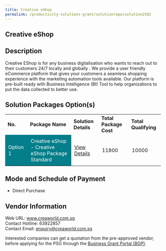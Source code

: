 ```yaml
---
title: Creative eShop
permalink: /productivity-solutions-grant/solutionrepo/solution2502
---
```


## Creative eShop

## Description

Creative EShop is for any business digitalisation who wants to reach out to their customers 24/7 locally and globally . We provide a user friendly eCommerce platform that gives your customers a seamless shopping experience with the marketing automation tools available. Our platform is pre-built ready with Business Intelligence (BI) Tool to help organizations to put the data collected to better use.

## Solution Packages Option(s)

<table>
<tr>
<td><b>No.</b></td>
<td><b>Package Name</b></td>
<td><b>Solution Details</b></td>
<td><b>Total Package Cost</b></td>
<td><b>Total Qualifying</b></td>
</tr>
<tr>
<td style='padding: 10px; background-color: #037E8A; color: #FFFFFF;'>Option 1</td>
<td style='padding: 10px; background-color: #037E8A; color: #FFFFFF;'>Creative eShop - Creative eShop Package Standard</td>
<td style='padding: 10px;'><a href='https://www.gobusiness.gov.sg/images/psg/Creative_eShop_20210201_Desensitised_Annex_3_Part_2.pdf' target='_blank'>View Details</a></td>
<td style='padding: 10px;'>11800</td>
<td style='padding: 10px;'>10000</td>
</tr>
</table>

## Mode and Schedule of Payment

 - Direct Purchase

## Vendor Information

 Web URL: www.creaworld.com.sg <br>Contact Hotline: 63922857 <br>Contact Email: enquiry@creaworld.com.sg <br>

Interested companies can get a quotation from the pre-approved vendor, before applying for the PSG through the <a href='https://www.businessgrants.gov.sg/' target='_blank' rel='noopener'>Business Grant Portal (BGP)</a>.

<script src="/jquery/resize-tables.js"></script>
